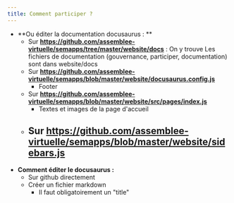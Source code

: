 ```yaml
---
title: Comment participer ?
---
```

- **Ou éditer la documentation docusaurus : **
    - Sur **https://github.com/assemblee-virtuelle/semapps/tree/master/website/docs** : On y trouve Les fichiers de documentation (gouvernance, participer, documentation) sont dans website/docs 
    - Sur **https://github.com/assemblee-virtuelle/semapps/blob/master/website/docusaurus.config.js**
        - Footer
    - Sur **https://github.com/assemblee-virtuelle/semapps/blob/master/website/src/pages/index.js**
        - Textes et images de la page d'accueil
    - Sur **https://github.com/assemblee-virtuelle/semapps/blob/master/website/sidebars.js**
        -  
- **Comment éditer le docusaurus :** 
    - Sur github directement 
    - Créer un fichier markdown 
        - Il faut obligatoirement un "title" 
